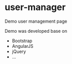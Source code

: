 # user-manager
Demo user management page

Demo was developed base on 
<ul>
  <li>Bootstrap</li>
  <li>AngularJS</li>
  <li>jQuery</li>
  <li>...</li>
<ul>

